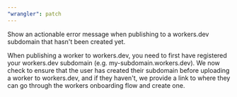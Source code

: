 ```yaml
---
"wrangler": patch
---
```


Show an actionable error message when publishing to a workers.dev subdomain that hasn't been created yet.

When publishing a worker to workers.dev, you need to first have registered your workers.dev subdomain
(e.g. my-subdomain.workers.dev). We now check to ensure that the user has created their subdomain before
uploading a worker to workers.dev, and if they haven't, we provide a link to where they can go through
the workers onboarding flow and create one.
